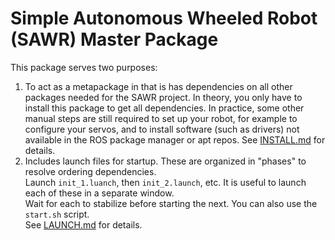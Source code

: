 # Simple Autonomous Wheeled Robot (SAWR) Master Package

This package serves two purposes:
  1. To act as a metapackage in that is has 
     dependencies on all other packages needed for the SAWR project.
     In theory, you only have to install this package to get all dependencies.
     In practice, some other manual steps are still required to set up your
     robot, for example to configure your servos, and to install software
     (such as drivers) not available in the ROS package manager or apt repos.
     See [INSTALL.md](INSTALL.md) for details.
  2. Includes launch files for startup.
     These are organized in "phases" to resolve ordering dependencies.   
     Launch ``init_1.luanch``, then ``init_2.launch``, etc.
     It is useful to launch each of these
     in a separate window.  
     Wait for each to stabilize before starting the 
     next.  You can also use the ``start.sh`` script.   
     See [LAUNCH.md](LAUNCH.md) for details.




